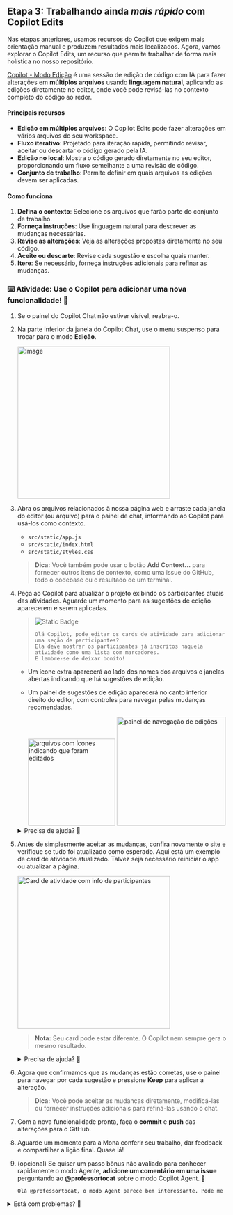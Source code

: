 ## Etapa 3: Trabalhando ainda _mais rápido_ com Copilot Edits

Nas etapas anteriores, usamos recursos do Copilot que exigem mais orientação manual e produzem resultados mais localizados. Agora, vamos explorar o Copilot Edits, um recurso que permite trabalhar de forma mais holística no nosso repositório.

[Copilot - Modo Edição](https://code.visualstudio.com/docs/copilot/copilot-edits) é uma sessão de edição de código com IA para fazer alterações em **múltiplos arquivos** usando **linguagem natural**, aplicando as edições diretamente no editor, onde você pode revisá-las no contexto completo do código ao redor.

#### Principais recursos

- **Edição em múltiplos arquivos**: O Copilot Edits pode fazer alterações em vários arquivos do seu workspace.
- **Fluxo iterativo**: Projetado para iteração rápida, permitindo revisar, aceitar ou descartar o código gerado pela IA.
- **Edição no local**: Mostra o código gerado diretamente no seu editor, proporcionando um fluxo semelhante a uma revisão de código.
- **Conjunto de trabalho**: Permite definir em quais arquivos as edições devem ser aplicadas.

#### Como funciona

1. **Defina o contexto**: Selecione os arquivos que farão parte do conjunto de trabalho.
1. **Forneça instruções**: Use linguagem natural para descrever as mudanças necessárias.
1. **Revise as alterações**: Veja as alterações propostas diretamente no seu código.
1. **Aceite ou descarte**: Revise cada sugestão e escolha quais manter.
1. **Itere**: Se necessário, forneça instruções adicionais para refinar as mudanças.

### :keyboard: Atividade: Use o Copilot para adicionar uma nova funcionalidade! :rocket:

1. Se o painel do Copilot Chat não estiver visível, reabra-o.

1. Na parte inferior da janela do Copilot Chat, use o menu suspenso para trocar para o modo **Edição**.

   <img width="350" alt="image" src="https://github.com/user-attachments/assets/646fc94a-7d60-4821-b9cf-9ec6f4fd03d7" />

1. Abra os arquivos relacionados à nossa página web e arraste cada janela do editor (ou arquivo) para o painel de chat, informando ao Copilot para usá-los como contexto.

   - `src/static/app.js`
   - `src/static/index.html`
   - `src/static/styles.css`

   > **Dica:** Você também pode usar o botão **Add Context...** para fornecer outros itens de contexto, como uma issue do GitHub, todo o codebase ou o resultado de um terminal.

1. Peça ao Copilot para atualizar o projeto exibindo os participantes atuais das atividades. Aguarde um momento para as sugestões de edição aparecerem e serem aplicadas.

   > ![Static Badge](https://img.shields.io/badge/-Prompt-text?style=social&logo=github%20copilot)
   >
   > ```prompt
   > Olá Copilot, pode editar os cards de atividade para adicionar uma seção de participantes?
   > Ela deve mostrar os participantes já inscritos naquela atividade como uma lista com marcadores.
   > E lembre-se de deixar bonito!
   > ```

   - Um ícone extra aparecerá ao lado dos nomes dos arquivos e janelas abertas indicando que há sugestões de edição.
   - Um painel de sugestões de edição aparecerá no canto inferior direito do editor, com controles para navegar pelas mudanças recomendadas.

      <img width="200" alt="arquivos com ícones indicando que foram editados" src="https://github.com/user-attachments/assets/9c7c2e10-cd18-43c5-9947-cffd6dde0473" />

      <img width="250" alt="painel de navegação de edições" src="https://github.com/user-attachments/assets/a84965a5-2f43-4c93-a814-0fdeb3a06494" />

   <details>
   <summary>Precisa de ajuda? 🤷</summary><br/>

   Lembre-se de adicionar os arquivos relevantes ao conjunto de trabalho.

   ![screenshot do conjunto de trabalho](https://github.com/user-attachments/assets/d3eadc8e-583e-4a28-9e82-be128eab843b)

   </details>

1. Antes de simplesmente aceitar as mudanças, confira novamente o site e verifique se tudo foi atualizado como esperado. Aqui está um exemplo de card de atividade atualizado. Talvez seja necessário reiniciar o app ou atualizar a página.

   <img width="350" alt="Card de atividade com info de participantes" src="https://github.com/user-attachments/assets/c4d56187-4791-4c8e-87d7-d5ce7cdc0bee" />

   > **Nota:** Seu card pode estar diferente. O Copilot nem sempre gera o mesmo resultado.

   <details>
   <summary>Precisa de ajuda? 🤷</summary><br/>
   Se o site não carregar, confira:

   - Reinicie o depurador do VS Code para garantir que a versão mais recente do site está publicada.
   - Se esqueceu a URL ou fechou a janela, revise o passo 1.
   - Tente atualizar a página forçadamente ou abrir em uma janela anônima para baixar uma cópia nova.

   </details>

1. Agora que confirmamos que as mudanças estão corretas, use o painel para navegar por cada sugestão e pressione **Keep** para aplicar a alteração.

   > **Dica:** Você pode aceitar as mudanças diretamente, modificá-las ou fornecer instruções adicionais para refiná-las usando o chat.

1. Com a nova funcionalidade pronta, faça o **commit** e **push** das alterações para o GitHub.

1. Aguarde um momento para a Mona conferir seu trabalho, dar feedback e compartilhar a lição final. Quase lá!

1. (opcional) Se quiser um passo bônus não avaliado para conhecer rapidamente o modo Agente, **adicione um comentário em uma issue** perguntando ao **@professortocat** sobre o modo Copilot Agent. 🚀

   ```txt
   Olá @professortocat, o modo Agent parece bem interessante. Pode me contar mais sobre ele?
   ```

<details>
<summary>Está com problemas? 🤷</summary><br/>

Se não receber feedback, confira:

- Certifique-se de que fez commit das alterações no diretório `src/static/` para a branch `accelerate-with-copilot` e enviou/sincronizou para o GitHub.
- Se a Mona encontrou algum erro, basta corrigir e enviar novamente. A Mona vai checar seu trabalho quantas vezes for preciso.

</details>
